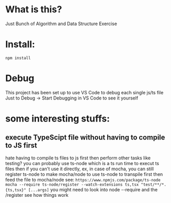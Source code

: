 # What is this?
Just Bunch of Algorithm and Data Structure Exercise

# Install:
`npm install`

# Debug
This project has been set up to use VS Code to debug each single js/ts file 
Just to Debug -> Start Debugging in VS Code to see it yourself

# some interesting stuffs:
## execute TypeScipt file without having to compile to JS first
hate having to compile ts files to js first then perform other tasks like testing?
you can probably use ts-node which is a ts run time to execut ts files
then if you can't use it directly, ex, in case of mocha, you can still register ts-node
to make mocha/node to use ts-node to transpile first then feed the file to mocha/node
see: `https://www.npmjs.com/package/ts-node`
`mocha --require ts-node/register --watch-extensions ts,tsx "test/**/*.{ts,tsx}" [...args]`
you might need to look into node --require and the /register see how things work